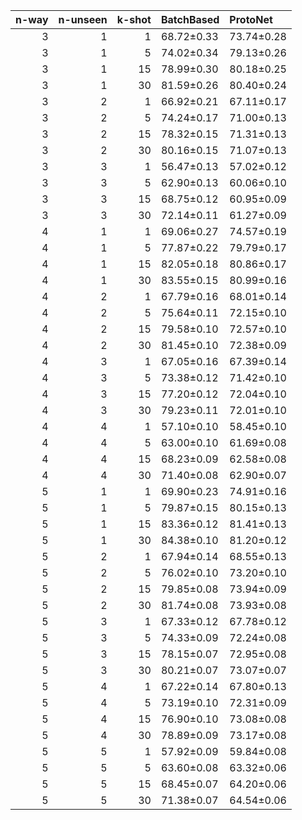 |   n-way |   n-unseen |   k-shot | BatchBased   | ProtoNet   |
|--------:|-----------:|---------:|:-------------|:-----------|
|       3 |          1 |        1 | 68.72±0.33   | 73.74±0.28 |
|       3 |          1 |        5 | 74.02±0.34   | 79.13±0.26 |
|       3 |          1 |       15 | 78.99±0.30   | 80.18±0.25 |
|       3 |          1 |       30 | 81.59±0.26   | 80.40±0.24 |
|       3 |          2 |        1 | 66.92±0.21   | 67.11±0.17 |
|       3 |          2 |        5 | 74.24±0.17   | 71.00±0.13 |
|       3 |          2 |       15 | 78.32±0.15   | 71.31±0.13 |
|       3 |          2 |       30 | 80.16±0.15   | 71.07±0.13 |
|       3 |          3 |        1 | 56.47±0.13   | 57.02±0.12 |
|       3 |          3 |        5 | 62.90±0.13   | 60.06±0.10 |
|       3 |          3 |       15 | 68.75±0.12   | 60.95±0.09 |
|       3 |          3 |       30 | 72.14±0.11   | 61.27±0.09 |
|       4 |          1 |        1 | 69.06±0.27   | 74.57±0.19 |
|       4 |          1 |        5 | 77.87±0.22   | 79.79±0.17 |
|       4 |          1 |       15 | 82.05±0.18   | 80.86±0.17 |
|       4 |          1 |       30 | 83.55±0.15   | 80.99±0.16 |
|       4 |          2 |        1 | 67.79±0.16   | 68.01±0.14 |
|       4 |          2 |        5 | 75.64±0.11   | 72.15±0.10 |
|       4 |          2 |       15 | 79.58±0.10   | 72.57±0.10 |
|       4 |          2 |       30 | 81.45±0.10   | 72.38±0.09 |
|       4 |          3 |        1 | 67.05±0.16   | 67.39±0.14 |
|       4 |          3 |        5 | 73.38±0.12   | 71.42±0.10 |
|       4 |          3 |       15 | 77.20±0.12   | 72.04±0.10 |
|       4 |          3 |       30 | 79.23±0.11   | 72.01±0.10 |
|       4 |          4 |        1 | 57.10±0.10   | 58.45±0.10 |
|       4 |          4 |        5 | 63.00±0.10   | 61.69±0.08 |
|       4 |          4 |       15 | 68.23±0.09   | 62.58±0.08 |
|       4 |          4 |       30 | 71.40±0.08   | 62.90±0.07 |
|       5 |          1 |        1 | 69.90±0.23   | 74.91±0.16 |
|       5 |          1 |        5 | 79.87±0.15   | 80.15±0.13 |
|       5 |          1 |       15 | 83.36±0.12   | 81.41±0.13 |
|       5 |          1 |       30 | 84.38±0.10   | 81.20±0.12 |
|       5 |          2 |        1 | 67.94±0.14   | 68.55±0.13 |
|       5 |          2 |        5 | 76.02±0.10   | 73.20±0.10 |
|       5 |          2 |       15 | 79.85±0.08   | 73.94±0.09 |
|       5 |          2 |       30 | 81.74±0.08   | 73.93±0.08 |
|       5 |          3 |        1 | 67.33±0.12   | 67.78±0.12 |
|       5 |          3 |        5 | 74.33±0.09   | 72.24±0.08 |
|       5 |          3 |       15 | 78.15±0.07   | 72.95±0.08 |
|       5 |          3 |       30 | 80.21±0.07   | 73.07±0.07 |
|       5 |          4 |        1 | 67.22±0.14   | 67.80±0.13 |
|       5 |          4 |        5 | 73.19±0.10   | 72.31±0.09 |
|       5 |          4 |       15 | 76.90±0.10   | 73.08±0.08 |
|       5 |          4 |       30 | 78.89±0.09   | 73.17±0.08 |
|       5 |          5 |        1 | 57.92±0.09   | 59.84±0.08 |
|       5 |          5 |        5 | 63.60±0.08   | 63.32±0.06 |
|       5 |          5 |       15 | 68.45±0.07   | 64.20±0.06 |
|       5 |          5 |       30 | 71.38±0.07   | 64.54±0.06 |
